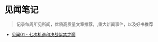 # 见闻笔记

> 记录每周所见所闻，优质高质量文章推荐，,重大新闻事件，以及好书推荐

- [见闻01 - 七次机遇和决战紫禁之巅](https://github.com/fenggit/KnowledgeArt/blob/master/%E8%A7%81%E9%97%BB%E7%AC%94%E8%AE%B001%20-%20%E4%B8%83%E6%AC%A1%E6%9C%BA%E9%81%87%E5%92%8C%E5%86%B3%E6%88%98%E7%B4%AB%E7%A6%81%E4%B9%8B%E5%B7%85.md)